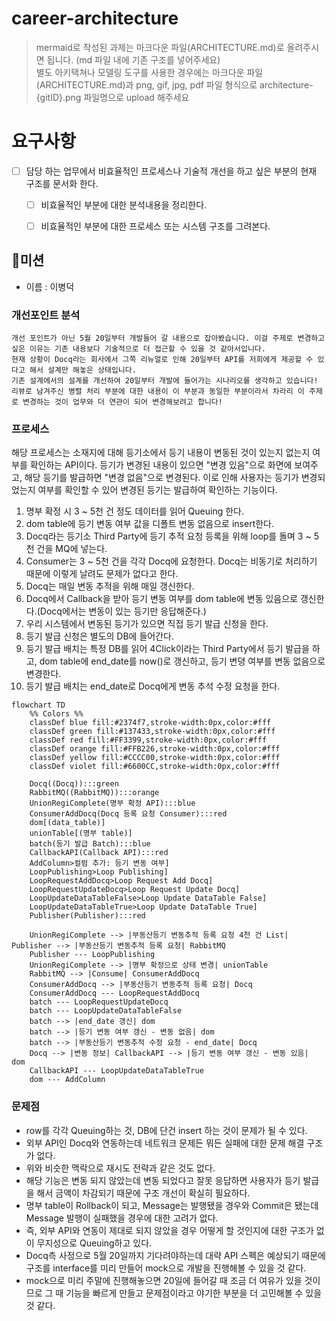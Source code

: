 # career-architecture
> mermaid로 작성된 과제는 마크다운 파일(ARCHITECTURE.md)로 올려주시면 됩니다. (md 파일 내에 기존 구조를 넣어주세요)<br>
> 별도 아키택쳐나 모델링 도구를 사용한 경우에는 마크다운 파일(ARCHITECTURE.md)과 png, gif, jpg, pdf 파일 형식으로 architecture-{gitID}.png 파일명으로 upload 해주세요
# 요구사항
- [ ] 담당 하는 업무에서 비효율적인 프로세스나 기술적 개선을 하고 싶은 부분의 현재 구조를 문서화 한다.
    - [ ] 비효율적인 부분에 대한 분석내용을 정리한다.
    - [ ] 비효율적인 부분에 대한 프로세스 또는 시스템 구조를 그려본다.


## 🚀미션
- 이름 : 이병덕
### 개선포인트 분석
```
개선 포인트가 아닌 5월 20일부터 개발들어 갈 내용으로 잡아봤습니다. 이걸 주제로 변경하고 싶은 이유는 기존 내용보다 기술적으로 더 접근할 수 있을 것 같아서입니다.
현재 상황이 Docq라는 회사에서 그쪽 리뉴얼로 인해 20일부터 API를 저희에게 제공할 수 있다고 해서 설계만 해놓은 상태입니다.
기존 설계에서의 설계를 개선하여 20일부터 개발에 들어가는 시나리오를 생각하고 있습니다!
리뷰로 남겨주신 병렬 처리 부분에 대한 내용이 이 부분과 동일한 부분이라서 차라리 이 주제로 변경하는 것이 업무와 더 연관이 되어 변경해보려고 합니다!
```
### 프로세스
해당 프로세스는 소재지에 대해 등기소에서 등기 내용이 변동된 것이 있는지 없는지 여부를 확인하는 API이다.
등기가 변경된 내용이 있으면 "변경 있음"으로 화면에 보여주고, 해당 등기를 발급하면 "변경 없음"으로 변경된다.
이로 인해 사용자는 등기가 변경되었는지 여부를 확인할 수 있어 변경된 등기는 발급하여 확인하는 기능이다.
1. 명부 확정 시 3 ~ 5천 건 정도 데이터를 읽어 Queuing 한다.
2. dom table에 등기 변동 여부 값을 디폴트 변동 없음으로 insert한다.
3. Docq라는 등기소 Third Party에 등기 추적 요청 등록을 위해 loop를 돌며 3 ~ 5천 건을 MQ에 넣는다.
4. Consumer는 3 ~ 5천 건을 각각 Docq에 요청한다. Docq는 비동기로 처리하기 때문에 이렇게 날려도 문제가 없다고 한다.
5. Docq는 매일 변동 추적을 위해 매일 갱신한다.
6. Docq에서 Callback을 받아 등기 변동 여부를 dom table에 변동 있음으로 갱신한다.(Docq에서는 변동이 있는 등기만 응답해준다.)
7. 우리 시스템에서 변동된 등기가 있으면 직접 등기 발급 신청을 한다.
8. 등기 발급 신청은 별도의 DB에 들어간다.
9. 등기 발급 배치는 특정 DB를 읽어 4Click이라는 Third Party에서 등기 발급을 하고, dom table에 end_date를 now()로 갱신하고, 등기 변뎡 여부를 변동 없음으로 변경한다.
10. 등기 발급 배치는 end_date로 Docq에게 변동 추석 수정 요청을 한다.
```mermaid
flowchart TD
	%% Colors %%
	classDef blue fill:#2374f7,stroke-width:0px,color:#fff
	classDef green fill:#137433,stroke-width:0px,color:#fff
	classDef red fill:#FF3399,stroke-width:0px,color:#fff
	classDef orange fill:#FFB226,stroke-width:0px,color:#fff
	classDef yellow fill:#CCCC00,stroke-width:0px,color:#fff
	classDef violet fill:#6600CC,stroke-width:0px,color:#fff
		
	Docq((Docq)):::green
	RabbitMQ((RabbitMQ)):::orange
	UnionRegiComplete(명부 확정 API):::blue
	ConsumerAddDocq(Docq 등록 요청 Consumer):::red
	dom[(data_table)]
	unionTable[(명부 table)]
	batch(등기 발급 Batch):::blue
	CallbackAPI(Callback API):::red
	AddColumn>컬럼 추가: 등기 변동 여부]
    LoopPublishing>Loop Publishing]
    LoopRequestAddDocq>Loop Request Add Docq]
    LoopRequestUpdateDocq>Loop Request Update Docq]
    LoopUpdateDataTableFalse>Loop Update DataTable False]
    LoopUpdateDataTableTrue>Loop Update DataTable True]
	Publisher(Publisher):::red
	
	UnionRegiComplete --> |부동산등기 변동추적 등록 요청 4천 건 List| Publisher --> |부동산등기 변동추적 등록 요청| RabbitMQ
	Publisher --- LoopPublishing
	UnionRegiComplete --> |명부 확정으로 상태 변경| unionTable
	RabbitMQ --> |Consume| ConsumerAddDocq
	ConsumerAddDocq --> |부동산등기 변동추적 등록 요청| Docq
	ConsumerAddDocq --- LoopRequestAddDocq
	batch --- LoopRequestUpdateDocq
	batch --- LoopUpdateDataTableFalse
	batch --> |end_date 갱신| dom
	batch --> |등기 변동 여부 갱신 - 변동 없음| dom
	batch --> |부동산등기 변동추적 수정 요청 - end_date| Docq
	Docq --> |변동 정보| CallbackAPI --> |등기 변동 여부 갱신 - 변동 있음| dom
    CallbackAPI --- LoopUpdateDataTableTrue
    dom --- AddColumn
```
### 문제점
- row를 각각 Queuing하는 것, DB에 단건 insert 하는 것이 문제가 될 수 있다.
- 외부 API인 Docq와 연동하는데 네트워크 문제든 뭐든 실패에 대한 문제 해결 구조가 없다.
- 위와 비슷한 맥락으로 재시도 전략과 같은 것도 없다.
- 해당 기능은 변동 되지 않았는데 변동 되었다고 잘못 응답하면 사용자가 등기 발급을 해서 금액이 차감되기 때문에 구조 개선이 확실히 필요하다.
- 명부 table이 Rollback이 되고, Message는 발행됐을 경우와 Commit은 됐는데 Message 발행이 실패했을 경우에 대한 고려가 없다.
- 즉, 외부 API와 연동이 제대로 되지 않았을 경우 어떻게 할 것인지에 대한 구조가 없이 무지성으로 Queuing하고 있다.
- Docq측 사정으로 5월 20일까지 기다려야하는데 대략 API 스펙은 예상되기 때문에 구조를 interface를 미리 만들어 mock으로 개발을 진행해볼 수 있을 것 같다.   
- mock으로 미리 주말에 진행해놓으면 20일에 들어갈 때 조금 더 여유가 있을 것이므로 그 때 기능을 빠르게 만들고 문제점이라고 야기한 부분을 더 고민해볼 수 있을 것 같다.